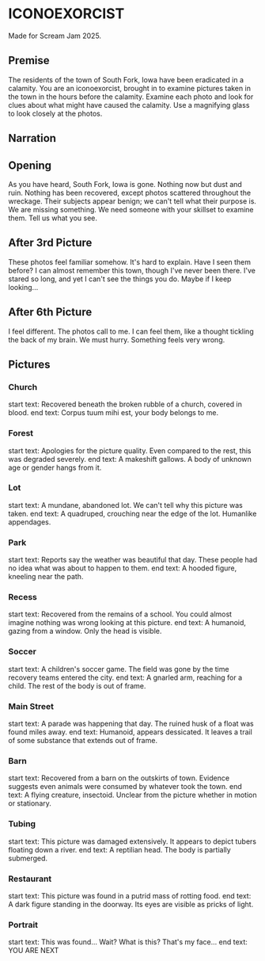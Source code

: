 # ICONOEXORCIST

Made for Scream Jam 2025.

## Premise
The residents of the town of South Fork, Iowa have been eradicated in a calamity. You are an iconoexorcist, brought in to examine pictures taken in the town in the hours before the calamity.
Examine each photo and look for clues about what might have caused the calamity. Use a magnifying glass to look closely at the photos.

## Narration

## Opening
As you have heard, South Fork, Iowa is gone. Nothing now but dust and ruin.
Nothing has been recovered, except photos scattered throughout the wreckage.
Their subjects appear benign; we can't tell what their purpose is. We are missing something.
We need someone with your skillset to examine them. Tell us what you see.

## After 3rd Picture
These photos feel familiar somehow. It's hard to explain.
Have I seen them before? I can almost remember this town, though I've never been there.
I've stared so long, and yet I can't see the things you do. Maybe if I keep looking...

## After 6th Picture
I feel different. The photos call to me.
I can feel them, like a thought tickling the back of my brain.
We must hurry. Something feels very wrong.

## Pictures

### Church
start text: Recovered beneath the broken rubble of a church, covered in blood.
end text: Corpus tuum mihi est, your body belongs to me.

### Forest
start text: Apologies for the picture quality. Even compared to the rest, this was degraded severely.
end text: A makeshift gallows. A body of unknown age or gender hangs from it.

### Lot
start text: A mundane, abandoned lot. We can't tell why this picture was taken.
end text: A quadruped, crouching near the edge of the lot. Humanlike appendages.

### Park
start text: Reports say the weather was beautiful that day. These people had no idea what was about to happen to them.
end text: A hooded figure, kneeling near the path.

### Recess
start text: Recovered from the remains of a school. You could almost imagine nothing was wrong looking at this picture.
end text: A humanoid, gazing from a window. Only the head is visible.

### Soccer
start text: A children's soccer game. The field was gone by the time recovery teams entered the city.
end text: A gnarled arm, reaching for a child. The rest of the body is out of frame.

### Main Street
start text: A parade was happening that day. The ruined husk of a float was found miles away.
end text: Humanoid, appears dessicated. It leaves a trail of some substance that extends out of frame.

### Barn
start text: Recovered from a barn on the outskirts of town. Evidence suggests even animals were consumed by whatever took the town.
end text: A flying creature, insectoid. Unclear from the picture whether in motion or stationary.

### Tubing
start text: This picture was damaged extensively. It appears to depict tubers floating down a river.
end text: A reptilian head. The body is partially submerged.

### Restaurant
start text: This picture was found in a putrid mass of rotting food.
end text: A dark figure standing in the doorway. Its eyes are visible as pricks of light.

### Portrait
start text: This was found... Wait? What is this? That's my face...
end text: YOU ARE NEXT
